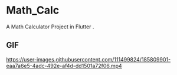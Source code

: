 # Math_Calc

A Math Calculator Project in Flutter .

## GIF
https://user-images.githubusercontent.com/111499824/185809901-eaa7a6e5-4adc-492e-af4d-dd1501a72f06.mp4

